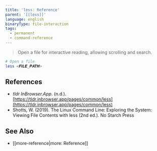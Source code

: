 ```yaml
---
title: 'less: Reference'
parent: '[[less]]'
language: english
binaryType: file-interaction
tags:
  - permanent
  - command-reference
---
```



> Open a file for interactive reading, allowing scrolling and search.

```bash
# Open a file
less <𝑭𝑰𝑳𝑬_𝑷𝑨𝑻𝑯>
```

## References

- _tldr InBrowser.App_. (n.d.). [https://tldr.inbrowser.app/pages/common/less](https://tldr.inbrowser.app/pages/common/less)
- Shotts, W. (2019). <span class="reference-title">The Linux Command Line: Exploring the System: Viewing File Contents with less (2nd ed.)</span>. No Starch Press

## See Also

- [[more-reference|more: Reference]]
